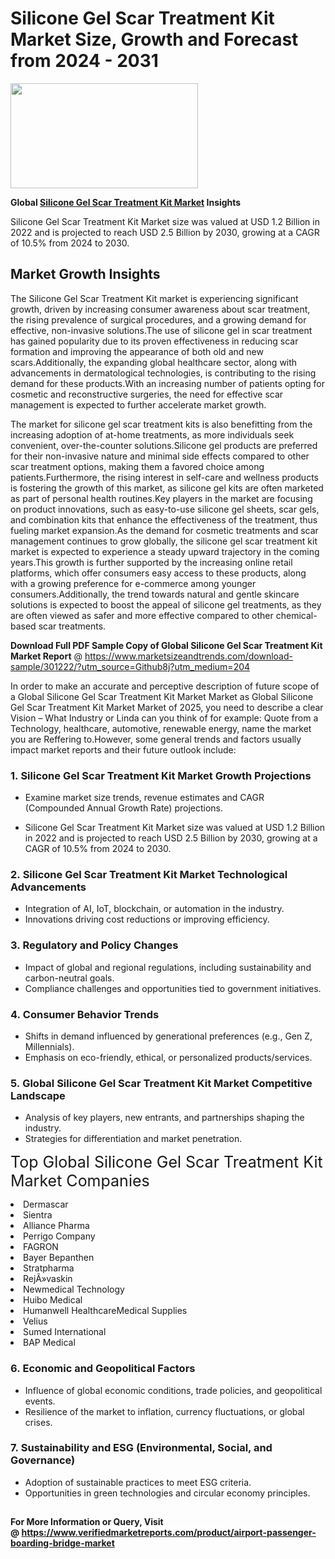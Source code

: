 <H1>Silicone Gel Scar Treatment Kit Market Size, Growth and Forecast from 2024 - 2031</H1><img class="aligncenter size-medium wp-image-584254" src="https://thirdeyenews.in/wp-content/uploads/2024/09/Global-Market-Research-300x168.jpeg" alt="" width="300" height="168" /><p><strong>Global&nbsp;<a href="https://www.marketsizeandtrends.com/download-sample/301222/?utm_source=Github8j?utm_medium=204">Silicone Gel Scar Treatment Kit Market</a> Insights</strong></p><p>Silicone Gel Scar Treatment Kit Market size was valued at USD 1.2 Billion in 2022 and is projected to reach USD 2.5 Billion by 2030, growing at a CAGR of 10.5% from 2024 to 2030.</p><p><h2>Market Growth Insights</h2> <p>The Silicone Gel Scar Treatment Kit market is experiencing significant growth, driven by increasing consumer awareness about scar treatment, the rising prevalence of surgical procedures, and a growing demand for effective, non-invasive solutions.The use of silicone gel in scar treatment has gained popularity due to its proven effectiveness in reducing scar formation and improving the appearance of both old and new scars.Additionally, the expanding global healthcare sector, along with advancements in dermatological technologies, is contributing to the rising demand for these products.With an increasing number of patients opting for cosmetic and reconstructive surgeries, the need for effective scar management is expected to further accelerate market growth.</p> <p>The market for silicone gel scar treatment kits is also benefitting from the increasing adoption of at-home treatments, as more individuals seek convenient, over-the-counter solutions.Silicone gel products are preferred for their non-invasive nature and minimal side effects compared to other scar treatment options, making them a favored choice among patients.Furthermore, the rising interest in self-care and wellness products is fostering the growth of this market, as silicone gel kits are often marketed as part of personal health routines.Key players in the market are focusing on product innovations, such as easy-to-use silicone gel sheets, scar gels, and combination kits that enhance the effectiveness of the treatment, thus fueling market expansion.As the demand for cosmetic treatments and scar management continues to grow globally, the silicone gel scar treatment kit market is expected to experience a steady upward trajectory in the coming years.This growth is further supported by the increasing online retail platforms, which offer consumers easy access to these products, along with a growing preference for e-commerce among younger consumers.Additionally, the trend towards natural and gentle skincare solutions is expected to boost the appeal of silicone gel treatments, as they are often viewed as safer and more effective compared to other chemical-based scar treatments.<p><span class=""><strong>Download Full PDF Sample Copy of Global Silicone Gel Scar Treatment Kit Market Report</strong> @ <a href="https://www.marketsizeandtrends.com/download-sample/301222/?utm_source=Github8j?utm_medium=204" target="_blank">https://www.marketsizeandtrends.com/download-sample/301222/?utm_source=Github8j?utm_medium=204</a></span></p><p>In order to make an accurate and perceptive description of future scope of a Global&nbsp;Silicone Gel Scar Treatment Kit Market Market as Global&nbsp;Silicone Gel Scar Treatment Kit Market Market of 2025, you need to describe a clear Vision &ndash; What Industry or Linda can you think of for example: Quote from a Technology, healthcare, automotive, renewable energy, name the market you are Reffering to.However, some general trends and factors usually impact market reports and their future outlook include:</p><h3>1.&nbsp;<strong>Silicone Gel Scar Treatment Kit Market Growth Projections</strong></h3><ul><li>Examine market size trends, revenue estimates and CAGR (Compounded Annual Growth Rate) projections.</li><li><p>Silicone Gel Scar Treatment Kit Market size was valued at USD 1.2 Billion in 2022 and is projected to reach USD 2.5 Billion by 2030, growing at a CAGR of 10.5% from 2024 to 2030.</p></li></ul><h3>2.&nbsp;<strong>Silicone Gel Scar Treatment Kit Market Technological Advancements</strong></h3><ul><li>Integration of AI, IoT, blockchain, or automation in the industry.</li><li>Innovations driving cost reductions or improving efficiency.</li></ul><h3>3.&nbsp;<strong>Regulatory and Policy Changes</strong></h3><ul><li>Impact of global and regional regulations, including sustainability and carbon-neutral goals.</li><li>Compliance challenges and opportunities tied to government initiatives.</li></ul><h3>4.&nbsp;<strong>Consumer Behavior Trends</strong></h3><ul><li>Shifts in demand influenced by generational preferences (e.g., Gen Z, Millennials).</li><li>Emphasis on eco-friendly, ethical, or personalized products/services.</li></ul><h3>5.&nbsp;<strong>Global Silicone Gel Scar Treatment Kit Market Competitive Landscape</strong></h3><ul><li>Analysis of key players, new entrants, and partnerships shaping the industry.</li><li>Strategies for differentiation and market penetration.</li></ul><p data-pm-slice="1 1 []"><span style="color: inherit; font-family: inherit; font-size: 25px;">Top Global Silicone Gel Scar Treatment Kit Market Companies</span></p><div class="" data-test-id=""><p><li>Dermascar</li><li> Sientra</li><li> Alliance Pharma</li><li> Perrigo Company</li><li> FAGRON</li><li> Bayer Bepanthen</li><li> Stratpharma</li><li> RejÃ»vaskin</li><li> Newmedical Technology</li><li> Huibo Medical</li><li> Humanwell HealthcareMedical Supplies</li><li> Velius</li><li> Sumed International</li><li> BAP Medical</li></p></div><h3>6.&nbsp;<strong>Economic and Geopolitical Factors</strong></h3><ul><li>Influence of global economic conditions, trade policies, and geopolitical events.</li><li>Resilience of the market to inflation, currency fluctuations, or global crises.</li></ul><h3>7.&nbsp;<strong>Sustainability and ESG (Environmental, Social, and Governance)</strong></h3><ul><li>Adoption of sustainable practices to meet ESG criteria.</li><li>Opportunities in green technologies and circular economy principles.</li></ul><h2><strong style="font-size: 14px;">For More Information or Query, Visit @&nbsp;</strong><a style="background-color: #ffffff; font-size: 14px;" href="https://www.marketsizeandtrends.com/report/silicone-gel-scar-treatment-kit-market/" target="_blank">https://www.verifiedmarketreports.com/product/airport-passenger-boarding-bridge-market</a></h2>
